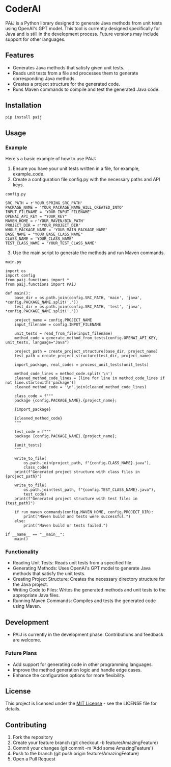 # CoderAI

PAiJ is a Python library designed to generate Java methods from unit tests using OpenAI's GPT model. This tool is
currently designed specifically for Java and is still in the development process. Future versions may include support
for other languages.

## Features

- Generates Java methods that satisfy given unit tests.
- Reads unit tests from a file and processes them to generate corresponding Java methods.
- Creates a project structure for the generated code.
- Runs Maven commands to compile and test the generated Java code.

## Installation

```bash
pip install paij
```

## Usage

### Example

Here's a basic example of how to use PAiJ:

1. Ensure you have your unit tests written in a file, for example, example_code.
2. Create a configuration file config.py with the necessary paths and API keys.

`config.py`

```
SRC_PATH = r'YOUR_SPRING_SRC_PATH'
PACKAGE_NAME = 'YOUR_PACKAGE_NAME_WILL_CREATED_INTO'
INPUT_FILENAME = 'YOUR_INPUT_FILENAME'
OPENAI_API_KEY = "YOUR_KEY"
MAVEN_HOME = r'YOUR_MAVEN/BIN_PATH'
PROJECT_DIR = r'YOUR_PROJECT_DIR'
WHOLE_PACKAGE_NAME = 'YOUR_MAIN_PACKAGE_NAME'
BASE_NAME = "YOUR_BASE_CLASS_NAME"
CLASS_NAME = 'YOUR_CLASS_NAME'
TEST_CLASS_NAME = 'YOUR_TEST_CLASS_NAME'
```

3. Use the main script to generate the methods and run Maven commands.

`main.py`

```
import os
import config
from paij.functions import *
from paij.functions import PAiJ

def main():
    base_dir = os.path.join(config.SRC_PATH, 'main', 'java', *config.PACKAGE_NAME.split('.'))
    test_dir = os.path.join(config.SRC_PATH, 'test', 'java', *config.PACKAGE_NAME.split('.'))

    project_name = config.PROJECT_NAME
    input_filename = config.INPUT_FILENAME

    unit_tests = read_from_file(input_filename)
    method_code = generate_method_from_tests(config.OPENAI_API_KEY, unit_tests, language="Java")

    project_path = create_project_structure(base_dir, project_name)
    test_path = create_project_structure(test_dir, project_name)

    import_package, real_codes = process_unit_tests(unit_tests)

    method_code_lines = method_code.split('\n')
    cleaned_method_code_lines = [line for line in method_code_lines if not line.startswith('package')]
    cleaned_method_code = '\n'.join(cleaned_method_code_lines)

    class_code = f"""
    package {config.PACKAGE_NAME}.{project_name};

    {import_package}

    {cleaned_method_code}
    """

    test_code = f"""
    package {config.PACKAGE_NAME}.{project_name};

    {unit_tests}
    """

    write_to_file(
        os.path.join(project_path, f"{config.CLASS_NAME}.java"),
        class_code)
    print(f"Generated project structure with class files in {project_path}")

    write_to_file(
        os.path.join(test_path, f"{config.TEST_CLASS_NAME}.java"),
        test_code)
    print(f"Generated project structure with test files in {test_path}")

    if run_maven_commands(config.MAVEN_HOME, config.PROJECT_DIR):
        print("Maven build and tests were successful.")
    else:
        print("Maven build or tests failed.")

if __name__ == "__main__":
    main()
```
### Functionality
- Reading Unit Tests: Reads unit tests from a specified file.
- Generating Methods: Uses OpenAI's GPT model to generate Java methods that satisfy the unit tests.
- Creating Project Structure: Creates the necessary directory structure for the Java project.
- Writing Code to Files: Writes the generated methods and unit tests to the appropriate Java files.
- Running Maven Commands: Compiles and tests the generated code using Maven.

## Development
- PAiJ is currently in the development phase. Contributions and feedback are welcome.

### Future Plans
- Add support for generating code in other programming languages.
- Improve the method generation logic and handle edge cases.
- Enhance the configuration options for more flexibility.

## License
This project is licensed under the [MIT License](LICENSE) - see the LICENSE file for details.

## Contributing
1. Fork the repository
2. Create your feature branch (git checkout -b feature/AmazingFeature)
3. Commit your changes (git commit -m 'Add some AmazingFeature')
4. Push to the branch (git push origin feature/AmazingFeature)
5. Open a Pull Request

